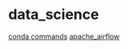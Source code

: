 # data_science
[conda commands](https://github.com/SHRIDHARKN/data_science/blob/main/conda_envs.md)
[apache_airflow](https://github.com/SHRIDHARKN/data_science/blob/main/apache_airflow/apache_airflow_readme.md)
